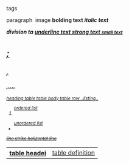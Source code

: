 tags
<p> paragraph
<img> image
<b> bolding text
<i> italic text
<div> division ta
<u> underline text
<strong> strong text
<small> small text
<h1>; <h2> ,<h3>,....<h6> heading 
<table> table
<th> table headei
<td> table definition
<tbody> table body
<tr> table row
..listing..
<ol type='number'> ordered list
<li> </li>
</ol>
<ul> unordered list
<li> </li>
</ul>
<strike> line strike
<hi>holizontal line

